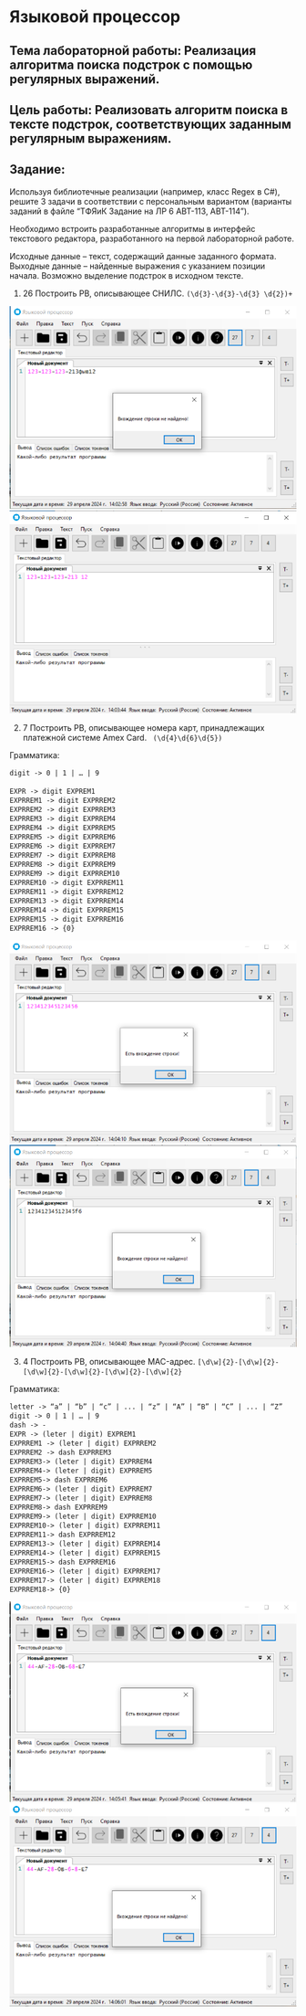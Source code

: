 # Языковой процессор

## Тема лабораторной работы: Реализация алгоритма поиска подстрок с помощью регулярных выражений.

## Цель работы: Реализовать алгоритм поиска в тексте подстрок, соответствующих заданным регулярным выражениям.

## Задание: 

Используя библиотечные реализации (например, класс Regex в C#), решите 3 задачи в соответствии с персональным вариантом (варианты заданий в файле “ТФЯиК Задание на ЛР 6 АВТ-113, АВТ-114”). 

Необходимо встроить разработанные алгоритмы в интерфейс текстового редактора, разработанного на первой лабораторной работе. 

Исходные данные – текст, содержащий данные заданного формата. Выходные данные – найденные выражения с указанием позиции начала. Возможно выделение подстрок в исходном тексте.

1) 26 Построить РВ, описывающее СНИЛС.
`(\d{3}-\d{3}-\d{3} \d{2})+`

![FoundSnils](docs/NofFoundSnils.png)
![FoundSnils](docs/FoundSnils.png)

2) 7 Построить РВ, описывающее номера карт, принадлежащих
платежной системе Amex Card.
` (\d{4}\d{6}\d{5})`

Грамматика:

```
digit -> 0 | 1 | … | 9

EXPR -> digit EXPREM1
EXPRREM1 -> digit EXPRREM2
EXPRREM2 -> digit EXPRREM3
EXPRREM3 -> digit EXPRREM4
EXPRREM4 -> digit EXPRREM5
EXPRREM5 -> digit EXPRREM6
EXPRREM6 -> digit EXPRREM7
EXPRREM7 -> digit EXPRREM8
EXPRREM8 -> digit EXPRREM9
EXPRREM9 -> digit EXPRREM10
EXPRREM10 -> digit EXPRREM11
EXPRREM11 -> digit EXPRREM12
EXPRREM13 -> digit EXPRREM14
EXPRREM14 -> digit EXPRREM15
EXPRREM15 -> digit EXPRREM16
EXPRREM16 -> {0}
```
![FoundSnils](docs/CardFound.png)
![FoundSnils](docs/CardNotFound.png)

3) 4 Построить РВ, описывающее MAC-адрес.
`[\d\w]{2}-[\d\w]{2}-[\d\w]{2}-[\d\w]{2}-[\d\w]{2}-[\d\w]{2}`

Грамматика:

```
letter -> “a” | “b” | “c” | ... | “z” | “A” | “B” | “C” | ... | “Z”
digit -> 0 | 1 | … | 9
dash -> -
EXPR -> (leter | digit) EXPREM1
EXPRREM1 -> (leter | digit) EXPRREM2
EXPRREM2 -> dash EXPRREM3
EXPRREM3-> (leter | digit) EXPRREM4
EXPRREM4-> (leter | digit) EXPRREM5
EXPRREM5-> dash EXPRREM6
EXPRREM6-> (leter | digit) EXPRREM7
EXPRREM7-> (leter | digit) EXPRREM8
EXPRREM8-> dash EXPRREM9
EXPRREM9-> (leter | digit) EXPRREM10
EXPRREM10-> (leter | digit) EXPRREM11
EXPRREM11-> dash EXPRREM12
EXPRREM13-> (leter | digit) EXPRREM14
EXPRREM14-> (leter | digit) EXPRREM15
EXPRREM15-> dash EXPRREM16
EXPRREM16-> (leter | digit) EXPRREM17
EXPRREM17-> (leter | digit) EXPRREM18
EXPRREM18-> {0}
```
![FoundSnils](docs/FoundMac.png)
![FoundSnils](docs/NotFoundMac.png)
